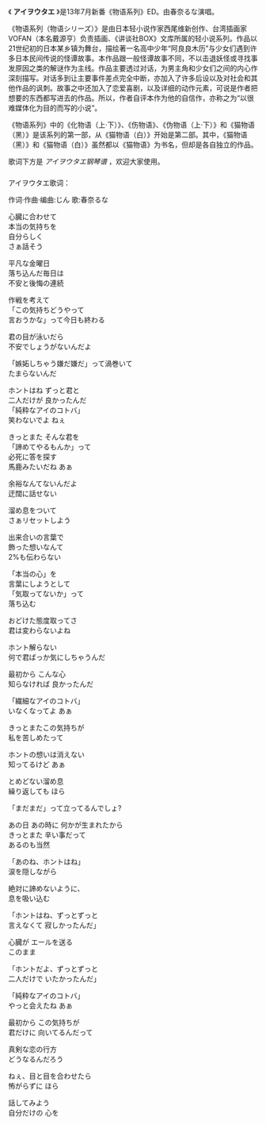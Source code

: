 

《 **アイヲウタエ** 》是13年7月新番《物语系列》ED。由春奈るな演唱。

  

《物语系列（物语シリーズ）》是由日本轻小说作家西尾维新创作、台湾插画家VOFAN（本名戴源亨）负责插画、《讲谈社BOX》文库所属的轻小说系列。作品以21世纪初的日本某乡镇为舞台，描绘著一名高中少年“阿良良木历”与少女们遇到许多日本民间传说的怪谭故事。本作品跟一般怪谭故事不同，不以击退妖怪或寻找事发原因之类的解谜作为主线。作品主要透过对话，为男主角和少女们之间的内心作深刻描写。对话多到让主要事件差点完全中断，亦加入了许多后设以及对社会和其他作品的讽刺。故事之中还加入了恋爱喜剧，以及详细的动作元素，可说是作者把想要的东西都写进去的作品。所以，作者自评本作为他的自信作，亦称之为“以很难媒体化为目的而写的小说”。

  

《物语系列》中的《化物语（上·下）》、《伤物语》、《伪物语（上·下）》和《猫物语（黑）》是该系列的第一部，从《猫物语（白）》开始是第二部。其中，《猫物语（黑）》和《猫物语（白）》虽然都以《猫物语》为书名，但却是各自独立的作品。

  

歌词下方是 _アイヲウタエ钢琴谱_ ，欢迎大家使用。

###  
アイヲウタエ歌词：

作词·作曲·编曲:じん 歌:春奈るな  

  
心臓に合わせて  
本当の気持ちを  
自分らしく  
さぁ話そう

平凡な金曜日  
落ち込んだ毎日は  
不安と後悔の連続

作戦を考えて  
「この気持ちどうやって  
言おうかな」って今日も終わる

君の目が泳いだら  
不安でしょうがないんだよ

「嫉妬しちゃう嫌だ嫌だ」って渦巻いて  
たまらないんだ

ホントはね ずっと君と  
二人だけが 良かったんだ  
「純粋なアイのコトバ」  
笑わないでよ ねぇ

きっとまた そんな君を  
「諦めてやるもんか」って  
必死に答を探す  
馬鹿みたいだね あぁ

余裕なんてないんだよ  
迂闊に話せない

溜め息をついて  
さぁリセットしよう

出来合いの言葉で  
飾った想いなんて  
2%も伝わらない

「本当の心」を  
言葉にしようとして  
「気取ってないか」って  
落ち込む

おどけた態度取ってさ  
君は変わらないよね

ホント解らない  
何で君ばっか気にしちゃうんだ

最初から こんな心  
知らなければ 良かったんだ

「繊細なアイのコトバ」  
いなくなってよ あぁ

きっとまたこの気持ちが  
私を苦しめたって

ホントの想いは消えない  
知ってるけど あぁ

とめどない溜め息  
繰り返しても ほら

「まだまだ」って立ってるんでしょ?

あの日 あの時に 何かが生まれたから  
きっとまた 辛い事だって  
あるのも当然

「あのね、ホントはね」  
涙を隠しながら

絶対に諦めないように、  
息を吸い込む

「ホントはね、ずっとずっと  
言えなくて 寂しかったんだ」

心臓が エールを送る  
このまま

「ホントだよ、ずっとずっと  
二人だけで いたかったんだ」

「純粋なアイのコトバ」  
やっと会えたね あぁ

最初から この気持ちが  
君だけに 向いてるんだって

真剣な恋の行方  
どうなるんだろう

ねぇ、目と目を合わせたら  
怖がらずに ほら

話してみよう  
自分だけの 心を  

